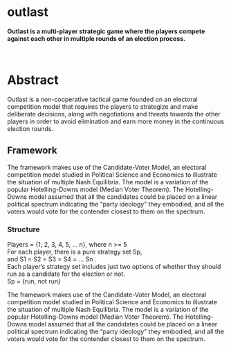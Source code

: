 # outlast
<b>Outlast is a multi-player strategic game where the players compete against each other in multiple rounds of an election process.</b>

<br>

<h1>Abstract</h1>
Outlast is a non-cooperative tactical game founded on an electoral competition model that requires the players to strategize and make deliberate decisions, along with negotiations and threats towards the other players in order to avoid elimination and earn more money in the continuous election rounds.

<h2>Framework</h2>
The framework makes use of the Candidate-Voter Model, an electoral competition model studied in Political Science and Economics to illustrate the situation of multiple Nash Equilibria. The model is a variation of the popular Hotelling-Downs model (Median Voter Theorem). The Hotelling-Downs model assumed that all the candidates could be placed on a linear political spectrum indicating the “party ideology” they embodied, and all the voters would vote for the contender closest to them on the spectrum.

<h3>Structure</h3>
Players = {1, 2, 3, 4, 5, … n}, where n >= 5 <br>
For each player, there is a pure strategy set Sp, <br>
and S1 = S2 = S3 = S4 = … Sn . <br>
Each player’s strategy set includes just two options of whether they should run as a candidate for the election or not. <br>
Sp = {run, not run}

The framework makes use of the Candidate-Voter Model, an electoral competition model studied in Political Science and Economics to illustrate the situation of multiple Nash Equilibria. The model is a variation of the popular Hotelling-Downs model (Median Voter Theorem). The Hotelling-Downs model assumed that all the candidates could be placed on a linear political spectrum indicating the “party ideology” they embodied, and all the voters would vote for the contender closest to them on the spectrum.
